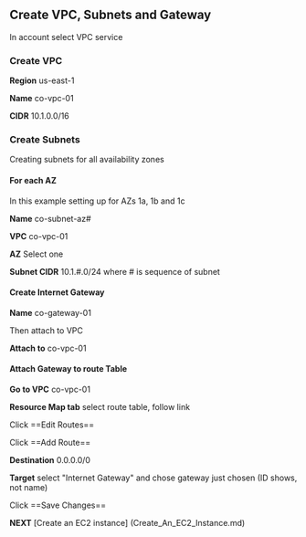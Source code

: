 ## Create VPC, Subnets and Gateway

In account select VPC service

### Create VPC

**Region** us-east-1

**Name** co-vpc-01

**CIDR** 10.1.0.0/16

### Create Subnets

Creating subnets for all availability zones

#### For each AZ

In this example setting up for AZs 1a, 1b and 1c

**Name** co-subnet-az#

**VPC** co-vpc-01

**AZ** Select one 

**Subnet CIDR** 10.1.#.0/24 where # is sequence of subnet

#### Create Internet Gateway

**Name** co-gateway-01

Then attach to VPC

**Attach to** co-vpc-01

#### Attach Gateway to route Table

**Go to VPC** co-vpc-01

**Resource Map tab** select route table, follow link

Click ==Edit Routes==

Click ==Add Route==

**Destination** 0.0.0.0/0

**Target** select "Internet Gateway" and chose gateway just chosen (ID shows, not name)

Click ==Save Changes==


**NEXT** [Create an EC2 instance] (Create_An_EC2_Instance.md)



